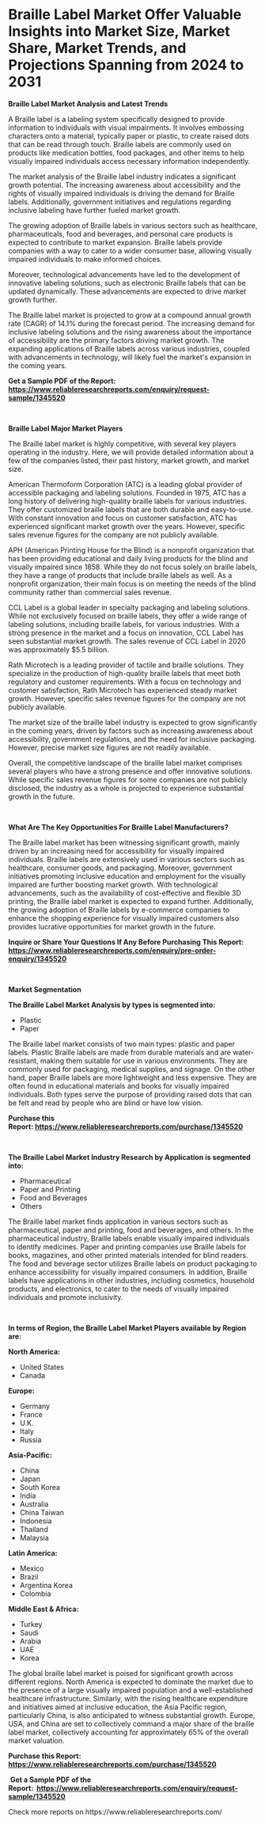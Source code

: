 <p><h1>Braille Label Market Offer Valuable Insights into Market Size, Market Share, Market Trends, and Projections Spanning from 2024 to 2031</h1></p><p><strong>Braille Label Market Analysis and Latest Trends</strong></p>
<p><p>A Braille label is a labeling system specifically designed to provide information to individuals with visual impairments. It involves embossing characters onto a material, typically paper or plastic, to create raised dots that can be read through touch. Braille labels are commonly used on products like medication bottles, food packages, and other items to help visually impaired individuals access necessary information independently.</p><p>The market analysis of the Braille label industry indicates a significant growth potential. The increasing awareness about accessibility and the rights of visually impaired individuals is driving the demand for Braille labels. Additionally, government initiatives and regulations regarding inclusive labeling have further fueled market growth.</p><p>The growing adoption of Braille labels in various sectors such as healthcare, pharmaceuticals, food and beverages, and personal care products is expected to contribute to market expansion. Braille labels provide companies with a way to cater to a wider consumer base, allowing visually impaired individuals to make informed choices.</p><p>Moreover, technological advancements have led to the development of innovative labeling solutions, such as electronic Braille labels that can be updated dynamically. These advancements are expected to drive market growth further.</p><p>The Braille label market is projected to grow at a compound annual growth rate (CAGR) of 14.1% during the forecast period. The increasing demand for inclusive labeling solutions and the rising awareness about the importance of accessibility are the primary factors driving market growth. The expanding applications of Braille labels across various industries, coupled with advancements in technology, will likely fuel the market's expansion in the coming years.</p></p>
<p><strong>Get a Sample PDF of the Report:&nbsp; <a href="https://www.reliableresearchreports.com/enquiry/request-sample/1345520">https://www.reliableresearchreports.com/enquiry/request-sample/1345520</a></strong></p>
<p>&nbsp;</p>
<p><strong>Braille Label Major Market Players</strong></p>
<p><p>The Braille label market is highly competitive, with several key players operating in the industry. Here, we will provide detailed information about a few of the companies listed, their past history, market growth, and market size. </p><p>American Thermoform Corporation (ATC) is a leading global provider of accessible packaging and labeling solutions. Founded in 1975, ATC has a long history of delivering high-quality braille labels for various industries. They offer customized braille labels that are both durable and easy-to-use. With constant innovation and focus on customer satisfaction, ATC has experienced significant market growth over the years. However, specific sales revenue figures for the company are not publicly available.</p><p>APH (American Printing House for the Blind) is a nonprofit organization that has been providing educational and daily living products for the blind and visually impaired since 1858. While they do not focus solely on braille labels, they have a range of products that include braille labels as well. As a nonprofit organization, their main focus is on meeting the needs of the blind community rather than commercial sales revenue.</p><p>CCL Label is a global leader in specialty packaging and labeling solutions. While not exclusively focused on braille labels, they offer a wide range of labeling solutions, including braille labels, for various industries. With a strong presence in the market and a focus on innovation, CCL Label has seen substantial market growth. The sales revenue of CCL Label in 2020 was approximately $5.5 billion.</p><p>Rath Microtech is a leading provider of tactile and braille solutions. They specialize in the production of high-quality braille labels that meet both regulatory and customer requirements. With a focus on technology and customer satisfaction, Rath Microtech has experienced steady market growth. However, specific sales revenue figures for the company are not publicly available.</p><p>The market size of the braille label industry is expected to grow significantly in the coming years, driven by factors such as increasing awareness about accessibility, government regulations, and the need for inclusive packaging. However, precise market size figures are not readily available.</p><p>Overall, the competitive landscape of the braille label market comprises several players who have a strong presence and offer innovative solutions. While specific sales revenue figures for some companies are not publicly disclosed, the industry as a whole is projected to experience substantial growth in the future.</p></p>
<p>&nbsp;</p>
<p><strong>What Are The Key Opportunities For Braille Label Manufacturers?</strong></p>
<p><p>The Braille label market has been witnessing significant growth, mainly driven by an increasing need for accessibility for visually impaired individuals. Braille labels are extensively used in various sectors such as healthcare, consumer goods, and packaging. Moreover, government initiatives promoting inclusive education and employment for the visually impaired are further boosting market growth. With technological advancements, such as the availability of cost-effective and flexible 3D printing, the Braille label market is expected to expand further. Additionally, the growing adoption of Braille labels by e-commerce companies to enhance the shopping experience for visually impaired customers also provides lucrative opportunities for market growth in the future.</p></p>
<p><strong>Inquire or Share Your Questions If Any Before Purchasing This Report: <a href="https://www.reliableresearchreports.com/enquiry/pre-order-enquiry/1345520">https://www.reliableresearchreports.com/enquiry/pre-order-enquiry/1345520</a></strong></p>
<p>&nbsp;</p>
<p><strong>Market Segmentation</strong></p>
<p><strong>The Braille Label Market Analysis by types is segmented into:</strong></p>
<p><ul><li>Plastic</li><li>Paper</li></ul></p>
<p><p>The Braille label market consists of two main types: plastic and paper labels. Plastic Braille labels are made from durable materials and are water-resistant, making them suitable for use in various environments. They are commonly used for packaging, medical supplies, and signage. On the other hand, paper Braille labels are more lightweight and less expensive. They are often found in educational materials and books for visually impaired individuals. Both types serve the purpose of providing raised dots that can be felt and read by people who are blind or have low vision.</p></p>
<p><strong>Purchase this Report:&nbsp;<a href="https://www.reliableresearchreports.com/purchase/1345520">https://www.reliableresearchreports.com/purchase/1345520</a></strong></p>
<p>&nbsp;</p>
<p><strong>The Braille Label Market Industry Research by Application is segmented into:</strong></p>
<p><ul><li>Pharmaceutical</li><li>Paper and Printing</li><li>Food and Beverages</li><li>Others</li></ul></p>
<p><p>The Braille label market finds application in various sectors such as pharmaceutical, paper and printing, food and beverages, and others. In the pharmaceutical industry, Braille labels enable visually impaired individuals to identify medicines. Paper and printing companies use Braille labels for books, magazines, and other printed materials intended for blind readers. The food and beverage sector utilizes Braille labels on product packaging to enhance accessibility for visually impaired consumers. In addition, Braille labels have applications in other industries, including cosmetics, household products, and electronics, to cater to the needs of visually impaired individuals and promote inclusivity.</p></p>
<p>&nbsp;</p>
<p><strong>In terms of Region, the Braille Label Market Players available by Region are:</strong></p>
<p>
    <p> <strong> North America: </strong>
        <ul>
            <li>United States</li>
            <li>Canada</li>
        </ul>
        </p> 
    <p> <strong> Europe: </strong>
        <ul>
            <li>Germany</li>
            <li>France</li>
            <li>U.K.</li>
            <li>Italy</li>
            <li>Russia</li>
        </ul>
        </p> 
    <p> <strong> Asia-Pacific: </strong>
        <ul>
            <li>China</li>
            <li>Japan</li>
            <li>South Korea</li>
            <li>India</li>
            <li>Australia</li>
            <li>China Taiwan</li>
            <li>Indonesia</li>
            <li>Thailand</li>
            <li>Malaysia</li>
        </ul>
        </p> 
    <p> <strong> Latin America: </strong>
        <ul>
            <li>Mexico</li>
            <li>Brazil</li>
            <li>Argentina Korea</li>
            <li>Colombia</li>
        </ul>
        </p> 
    <p> <strong> Middle East & Africa: </strong>
        <ul>
            <li>Turkey</li>
            <li>Saudi</li>
            <li>Arabia</li>
            <li>UAE</li>
            <li>Korea</li>
        </ul>
    </p>
    </p>
<p><p>The global braille label market is poised for significant growth across different regions. North America is expected to dominate the market due to the presence of a large visually impaired population and a well-established healthcare infrastructure. Similarly, with the rising healthcare expenditure and initiatives aimed at inclusive education, the Asia Pacific region, particularly China, is also anticipated to witness substantial growth. Europe, USA, and China are set to collectively command a major share of the braille label market, collectively accounting for approximately 65% of the overall market valuation.</p></p>
<p><strong>Purchase this Report: <a href="https://www.reliableresearchreports.com/purchase/1345520">https://www.reliableresearchreports.com/purchase/1345520</a></strong></p>
<p>&nbsp;<strong>Get a Sample PDF of the Report:&nbsp;&nbsp;<a href="https://www.reliableresearchreports.com/enquiry/request-sample/1345520">https://www.reliableresearchreports.com/enquiry/request-sample/1345520</a></strong></p>
<p><strong></strong></p>
<p>Check more reports on https://www.reliableresearchreports.com/</p>